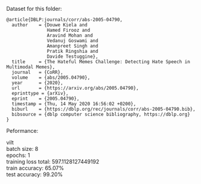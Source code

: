 Dataset for this folder:

```
@article{DBLP:journals/corr/abs-2005-04790,
  author    = {Douwe Kiela and
               Hamed Firooz and
               Aravind Mohan and
               Vedanuj Goswami and
               Amanpreet Singh and
               Pratik Ringshia and
               Davide Testuggine},
  title     = {The Hateful Memes Challenge: Detecting Hate Speech in Multimodal Memes},
  journal   = {CoRR},
  volume    = {abs/2005.04790},
  year      = {2020},
  url       = {https://arxiv.org/abs/2005.04790},
  eprinttype = {arXiv},
  eprint    = {2005.04790},
  timestamp = {Thu, 14 May 2020 16:56:02 +0200},
  biburl    = {https://dblp.org/rec/journals/corr/abs-2005-04790.bib},
  bibsource = {dblp computer science bibliography, https://dblp.org}
}
```

Peformance:

vilt \
batch size: 8 \
epochs: 1 \
training loss total: 597.1128127449192 \
train accuracy: 65.07% \
test accuracy: 99.20% 

